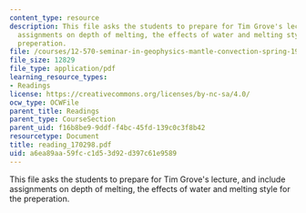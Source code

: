 ```yaml
---
content_type: resource
description: This file asks the students to prepare for Tim Grove's lecture, and include
  assignments on depth of melting, the effects of water and melting style for the
  preperation.
file: /courses/12-570-seminar-in-geophysics-mantle-convection-spring-1998/a6ea89aa59fcc1d53d92d397c61e9589_reading_170298.pdf
file_size: 12829
file_type: application/pdf
learning_resource_types:
- Readings
license: https://creativecommons.org/licenses/by-nc-sa/4.0/
ocw_type: OCWFile
parent_title: Readings
parent_type: CourseSection
parent_uid: f16b8be9-9ddf-f4bc-45fd-139c0c3f8b42
resourcetype: Document
title: reading_170298.pdf
uid: a6ea89aa-59fc-c1d5-3d92-d397c61e9589
---
```

This file asks the students to prepare for Tim Grove's lecture, and include assignments on depth of melting, the effects of water and melting style for the preperation.